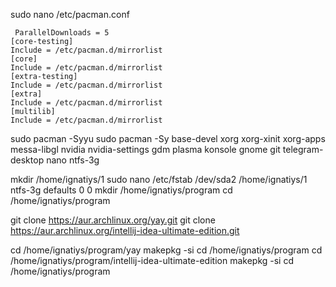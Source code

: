 sudo nano /etc/pacman.conf

	 ParallelDownloads = 5
	[core-testing]
	Include = /etc/pacman.d/mirrorlist
	[core]
	Include = /etc/pacman.d/mirrorlist
	[extra-testing]
	Include = /etc/pacman.d/mirrorlist
	[extra]
	Include = /etc/pacman.d/mirrorlist
	[multilib]  
	Include = /etc/pacman.d/mirrorlist


sudo pacman -Syyu
sudo pacman -Sy base-devel xorg xorg-xinit xorg-apps messa-libgl nvidia nvidia-settings gdm plasma konsole gnome git telegram-desktop nano ntfs-3g

mkdir /home/ignatiys/1
sudo nano /etc/fstab 
	/dev/sda2                                       /home/ignatiys/1         ntfs-3g         defaults        0 0
mkdir /home/ignatiys/program
cd /home/ignatiys/program

git clone https://aur.archlinux.org/yay.git
git clone https://aur.archlinux.org/intellij-idea-ultimate-edition.git

cd /home/ignatiys/program/yay
	makepkg -si
	cd /home/ignatiys/program
cd /home/ignatiys/program/intellij-idea-ultimate-edition
	makepkg -si
	cd /home/ignatiys/program
